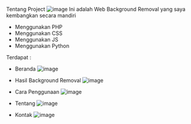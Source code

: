 Tentang Project
![image](https://github.com/Diphs/Website-DiphsStudio/assets/100171465/c18f88fa-6c8f-4006-871e-9e65d1384989)
Ini adalah Web Background Removal yang saya kembangkan secara mandiri
- Menggunakan PHP
- Menggunakan CSS
- Menggunakan JS
- Menggunakan Python

Terdapat :
- Beranda
  ![image](https://github.com/Diphs/Website-DiphsStudio/assets/100171465/9b333d62-76c3-4899-b292-8ecb9619ad48)
  
- Hasil Background Removal
  ![image](https://github.com/Diphs/Website-DiphsStudio/assets/100171465/982f34b8-1280-4db4-9218-8934283a38f1)

- Cara Penggunaan
  ![image](https://github.com/Diphs/Website-DiphsStudio/assets/100171465/df54f948-d149-4cbf-9126-3f1d7c894d8b)

- Tentang
  ![image](https://github.com/Diphs/Website-DiphsStudio/assets/100171465/4e86d764-310b-4f42-ab1a-d0a188e398e9)

- Kontak
  ![image](https://github.com/Diphs/Website-DiphsStudio/assets/100171465/1123f2dd-95e0-4769-b1ec-8f8920afdc44)
